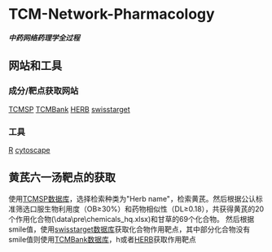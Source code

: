 # TCM-Network-Pharmacology

***中药网络药理学全过程***

## 网站和工具

### 成分/靶点获取网站

[TCMSP](https://old.tcmsp-e.com/tcmsp.php) [TCMBank](https://www.tcmbank.cn/) [HERB](http://herb.ac.cn/) [swisstarget](http://www.swisstargetprediction.ch/)

### 工具

[R](https://www.r-project.org/) [cytoscape](https://cytoscape.org/)

## 黄芪六一汤靶点的获取

使用[TCMSP数据库](https://old.tcmsp-e.com/tcmsp.php)，选择检索种类为"Herb name"，检索黄芪。然后根据公认标准筛选口服生物利用度（OB≥30%）和药物相似性（DL≥0.18），共获得黄芪的20个作用化合物(\data\pre\chemicals\_hq.xlsx)和甘草的69个化合物。 然后根据smile值，使用[swisstarget数据库](http://www.swisstargetprediction.ch/)获取化合物作用靶点，其中部分化合物没有smile值则使用[TCMBank数据库](https://www.tcmbank.cn/)，h或者[HERB](http://herb.ac.cn/)获取作用靶点
